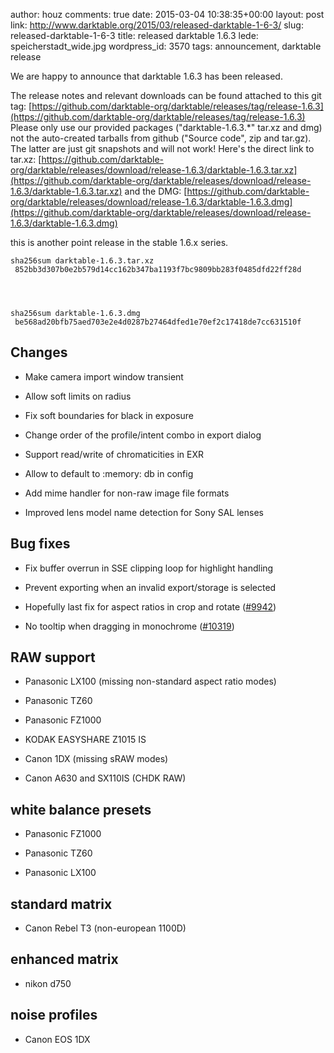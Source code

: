 author: houz
comments: true
date: 2015-03-04 10:38:35+00:00
layout: post
link: http://www.darktable.org/2015/03/released-darktable-1-6-3/
slug: released-darktable-1-6-3
title: released darktable 1.6.3
lede: speicherstadt_wide.jpg
wordpress_id: 3570
tags: announcement, darktable release

We are happy to announce that darktable 1.6.3 has been released.

The release notes and relevant downloads can be found attached to this git tag:
[https://github.com/darktable-org/darktable/releases/tag/release-1.6.3](https://github.com/darktable-org/darktable/releases/tag/release-1.6.3)
Please only use our provided packages ("darktable-1.6.3.*" tar.xz and dmg) not the auto-created tarballs from github ("Source code", zip and tar.gz). The latter are just git snapshots and will not work! Here's the direct link to tar.xz:
[https://github.com/darktable-org/darktable/releases/download/release-1.6.3/darktable-1.6.3.tar.xz](https://github.com/darktable-org/darktable/releases/download/release-1.6.3/darktable-1.6.3.tar.xz)
and the DMG:
[https://github.com/darktable-org/darktable/releases/download/release-1.6.3/darktable-1.6.3.dmg](https://github.com/darktable-org/darktable/releases/download/release-1.6.3/darktable-1.6.3.dmg)

this is another point release in the stable 1.6.x series.


    sha256sum darktable-1.6.3.tar.xz
     852bb3d307b0e2b579d14cc162b347ba1193f7bc9809bb283f0485dfd22ff28d




    sha256sum darktable-1.6.3.dmg
     be568ad20bfb75aed703e2e4d0287b27464dfed1e70ef2c17418de7cc631510f




## Changes






  * Make camera import window transient


  * Allow soft limits on radius


  * Fix soft boundaries for black in exposure


  * Change order of the profile/intent combo in export dialog


  * Support read/write of chromaticities in EXR


  * Allow to default to :memory: db in config


  * Add mime handler for non-raw image file formats


  * Improved lens model name detection for Sony SAL lenses




## Bug fixes






  * Fix buffer overrun in SSE clipping loop for highlight handling


  * Prevent exporting when an invalid export/storage is selected


  * Hopefully last fix for aspect ratios in crop and rotate ([#9942](http://darktable.org/redmine/issues/9942))


  * No tooltip when dragging in monochrome ([#10319](http://darktable.org/redmine/issues/10319))




## RAW support






  * Panasonic LX100 (missing non-standard aspect ratio modes)


  * Panasonic TZ60


  * Panasonic FZ1000


  * KODAK EASYSHARE Z1015 IS


  * Canon 1DX (missing sRAW modes)


  * Canon A630 and SX110IS (CHDK RAW)




## white balance presets






  * Panasonic FZ1000


  * Panasonic TZ60


  * Panasonic LX100




## standard matrix






  * Canon Rebel T3 (non-european 1100D)




## enhanced matrix






  * nikon d750




## noise profiles






  * Canon EOS 1DX


